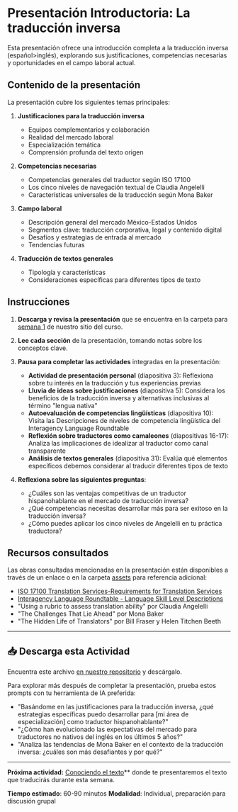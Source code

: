 # Presentación Introductoria: La traducción inversa

Esta presentación ofrece una introducción completa a la traducción inversa (español>inglés), explorando sus justificaciones, competencias necesarias y oportunidades en el campo laboral actual.

## Contenido de la presentación

La presentación cubre los siguientes temas principales:

1. **Justificaciones para la traducción inversa**
   - Equipos complementarios y colaboración
   - Realidad del mercado laboral
   - Especialización temática
   - Comprensión profunda del texto origen

2. **Competencias necesarias**
   - Competencias generales del traductor según ISO 17100
   - Los cinco niveles de navegación textual de Claudia Angelelli
   - Características universales de la traducción según Mona Baker

3. **Campo laboral**
   - Descripción general del mercado México-Estados Unidos
   - Segmentos clave: traducción corporativa, legal y contenido digital
   - Desafíos y estrategias de entrada al mercado
   - Tendencias futuras

4. **Traducción de textos generales**
   - Tipología y características
   - Consideraciones específicas para diferentes tipos de texto

## Instrucciones

1. **Descarga y revisa la presentación** que se encuentra en la carpeta para [semana 1](/unidad1/semana1/) de nuestro sitio del curso.

2. **Lee cada sección** de la presentación, tomando notas sobre los conceptos clave.

3. **Pausa para completar las actividades** integradas en la presentación:
   - **Actividad de presentación personal** (diapositiva 3): Reflexiona sobre tu interés en la traducción y tus experiencias previas
   - **Lluvia de ideas sobre justificaciones** (diapositiva 5): Considera los beneficios de la traducción inversa y alternativas inclusivas al término "lengua nativa"
   - **Autoevaluación de competencias lingüísticas** (diapositiva 10): Visita las Descripciones de niveles de competencia lingüística del Interagency Language Roundtable
   - **Reflexión sobre traductores como camaleones** (diapositivas 16-17): Analiza las implicaciones de idealizar al traductor como canal transparente
   - **Análisis de textos generales** (diapositiva 31): Evalúa qué elementos específicos debemos considerar al traducir diferentes tipos de texto

4. **Reflexiona sobre las siguientes preguntas**:
   - ¿Cuáles son las ventajas competitivas de un traductor hispanohablante en el mercado de traducción inversa?
   - ¿Qué competencias necesitas desarrollar más para ser exitoso en la traducción inversa?
   - ¿Cómo puedes aplicar los cinco niveles de Angelelli en tu práctica traductora?

## Recursos consultados

Las obras consultadas mencionadas en la presentación están disponibles a través de un enlace o en la carpeta [assets](../assets/) para referencia adicional:

- [ISO 17100 Translation Services-Requirements for Translation Services](https://www.iso.org/obp/ui/en/#iso:std:iso:17100:ed-1:v1:en)
- [Interagency Language Roundtable - Language Skill Level Descriptions](https://govtilr.org/Skills/ILRscale4.htm)
- "Using a rubric to assess translation ability" por Claudia Angelelli
- "The Challenges That Lie Ahead" por Mona Baker
- "The Hidden Life of Translators" por Bill Fraser y Helen Titchen Beeth

---

## 📥 Descarga esta Actividad

Encuentra este archivo [en nuestro repositorio](https://github.com/tu-usuario/tr18-traduccion-inversa/blob/main/week1/presentacion-introductoria.md) y descárgalo.

Para explorar más después de completar la presentación, prueba estos prompts con tu herramienta de IA preferida:

- "Basándome en las justificaciones para la traducción inversa, ¿qué estrategias específicas puedo desarrollar para [mi área de especialización] como traductor hispanohablante?"
- "¿Cómo han evolucionado las expectativas del mercado para traductores no nativos del inglés en los últimos 5 años?"
- "Analiza las tendencias de Mona Baker en el contexto de la traducción inversa: ¿cuáles son más desafiantes y por qué?"

---

**Próxima actividad:** [Conociendo el texto](./conociendo-el-texto.md)** donde te presentaremos el texto que traducirás durante esta semana.

**Tiempo estimado**: 60-90 minutos
**Modalidad**: Individual, preparación para discusión grupal
